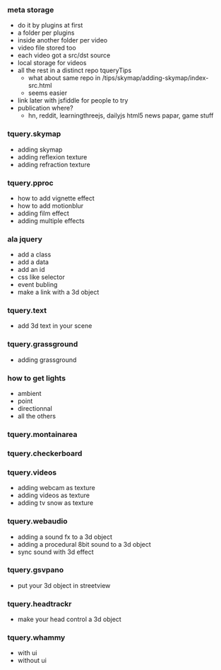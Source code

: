 ### meta storage
* do it by plugins at first
* a folder per plugins
* inside another folder per video
* video file stored too
* each video got a src/dst source
* local storage for videos
* all the rest in a distinct repo tqueryTips
  * what about same repo in /tips/skymap/adding-skymap/index-src.html
  * seems easier
* link later with jsfiddle for people to try
* publication where?
  * hn, reddit, learningthreejs, dailyjs html5 news papar, game stuff

### tquery.skymap
* adding skymap
* adding reflexion texture
* adding refraction texture

### tquery.pproc
* how to add vignette effect
* how to add motionblur
* adding film effect
* adding multiple effects

### ala jquery
* add a class
* add a data
* add an id
* css like selector
* event bubling
* make a link with a 3d object

### tquery.text
* add 3d text in your scene

### tquery.grassground
* adding grassground

### how to get lights
* ambient
* point
* directionnal
* all the others

### tquery.montainarea

### tquery.checkerboard

### tquery.videos
* adding webcam as texture
* adding videos as texture
* adding tv snow as texture

### tquery.webaudio
* adding a sound fx to a 3d object
* adding a procedural 8bit sound to a 3d object
* sync sound with 3d effect

### tquery.gsvpano
* put your 3d object in streetview

### tquery.headtrackr
* make your head control a 3d object

### tquery.whammy
* with ui
* without ui
